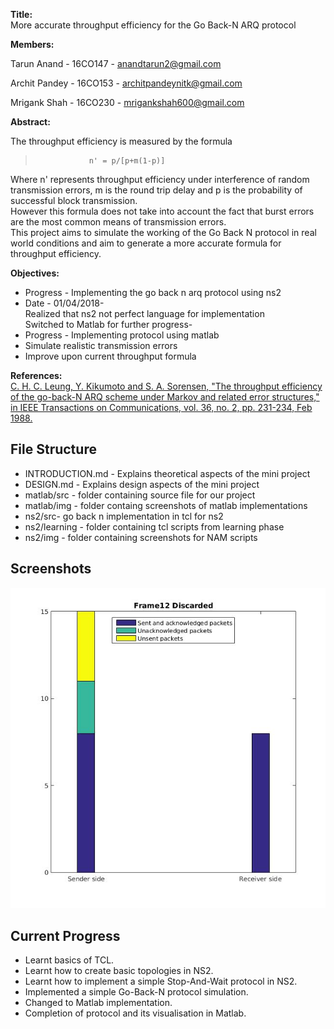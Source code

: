 
**Title:**  
More accurate throughput efficiency for the Go Back-N ARQ protocol  

**Members:**  

Tarun Anand - 16CO147 - anandtarun2@gmail.com  

Archit Pandey - 16CO153 - architpandeynitk@gmail.com

Mrigank Shah - 16CO230 - mrigankshah600@gmail.com

**Abstract:**

The throughput efficiency is measured by the formula  
>                 n' = p/[p+m(1-p)]  

Where n' represents throughput efficiency under interference of random transmission errors,
m is the round trip delay and p is the probability of successful block transmission.   
However this formula does not take into account the fact that burst errors are the most common means of transmission errors.  
This project aims to simulate the working of the Go Back N protocol in real world conditions and aim to generate a more accurate formula for throughput efficiency.  

**Objectives:**  
* Progress - Implementing the go back n arq protocol using ns2  
* Date - 01/04/2018-  
Realized that ns2 not perfect language for implementation  
Switched to Matlab for further progress-
* Progress - Implementing protocol using matlab
* Simulate realistic transmission errors
* Improve upon current throughput formula

**References:**  
[C. H. C. Leung, Y. Kikumoto and S. A. Sorensen, "The throughput efficiency of the go-back-N ARQ scheme under Markov and related error structures," in IEEE Transactions on Communications, vol. 36, no. 2, pp. 231-234, Feb 1988.](http://ieeexplore.ieee.org/document/2758/)


## File Structure

* INTRODUCTION.md - Explains theoretical aspects of the mini project
* DESIGN.md - Explains design aspects of the mini project
* matlab/src - folder containing source file for our project
* matlab/img - folder containg screenshots of matlab implementations
* ns2/src- go back n implementation in tcl for ns2
* ns2/learning - folder containing tcl scripts from learning phase
* ns2/img - folder containing screenshots for NAM scripts

## Screenshots

![Image showing transmission of packets](matlab/img/pic3.jpg)

## Current Progress
* Learnt basics of TCL.
* Learnt how to create basic topologies in NS2.
* Learnt how to implement a simple Stop-And-Wait protocol in NS2.
* Implemented a simple Go-Back-N protocol simulation.
* Changed to Matlab implementation.  
* Completion of protocol and its visualisation in Matlab.  
